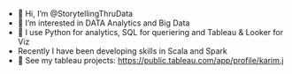 - 👋 Hi, I’m @StorytellingThruData
- 👀 I’m interested in DATA Analytics and Big Data
- 🌱 I use Python for analytics, SQL for queriering and Tableau & Looker for Viz
- Recently I have been developing skills in Scala and Spark 
- 💞️ See my tableau projects: https://public.tableau.com/app/profile/karim.j

<!---
StorytellingThruData/StorytellingThruData is a ✨ special ✨ repository because its `README.md` (this file) appears on your GitHub profile.
You can click the Preview link to take a look at your changes.
--->

